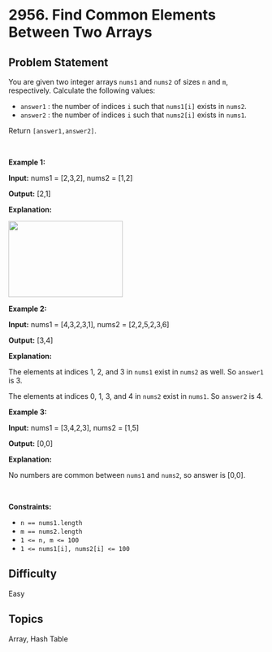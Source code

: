 # 2956. Find Common Elements Between Two Arrays

## Problem Statement
<p>You are given two integer arrays <code>nums1</code> and <code>nums2</code> of sizes <code>n</code> and <code>m</code>, respectively. Calculate the following values:</p>

<ul>
	<li><code>answer1</code> : the number of indices <code>i</code> such that <code>nums1[i]</code> exists in <code>nums2</code>.</li>
	<li><code>answer2</code> : the number of indices <code>i</code> such that <code>nums2[i]</code> exists in <code>nums1</code>.</li>
</ul>

<p>Return <code>[answer1,answer2]</code>.</p>

<p>&nbsp;</p>
<p><strong class="example">Example 1:</strong></p>

<div class="example-block">
<p><strong>Input:</strong> <span class="example-io">nums1 = [2,3,2], nums2 = [1,2]</span></p>

<p><strong>Output:</strong> <span class="example-io">[2,1]</span></p>

<p><strong>Explanation:</strong></p>

<p><img src="https://assets.leetcode.com/uploads/2024/05/26/3488_find_common_elements_between_two_arrays-t1.gif" style="width: 225px; height: 150px;" /></p>
</div>

<p><strong class="example">Example 2:</strong></p>

<div class="example-block">
<p><strong>Input:</strong> <span class="example-io">nums1 = [4,3,2,3,1], nums2 = [2,2,5,2,3,6]</span></p>

<p><strong>Output:</strong> <span class="example-io">[3,4]</span></p>

<p><strong>Explanation:</strong></p>

<p>The elements at indices 1, 2, and 3 in <code>nums1</code> exist in <code>nums2</code> as well. So <code>answer1</code> is 3.</p>

<p>The elements at indices 0, 1, 3, and 4 in <code>nums2</code> exist in <code>nums1</code>. So <code>answer2</code> is 4.</p>
</div>

<p><strong class="example">Example 3:</strong></p>

<div class="example-block">
<p><strong>Input:</strong> <span class="example-io">nums1 = [3,4,2,3], nums2 = [1,5]</span></p>

<p><strong>Output:</strong> <span class="example-io">[0,0]</span></p>

<p><strong>Explanation:</strong></p>

<p>No numbers are common between <code>nums1</code> and <code>nums2</code>, so answer is [0,0].</p>
</div>

<p>&nbsp;</p>
<p><strong>Constraints:</strong></p>

<ul>
	<li><code>n == nums1.length</code></li>
	<li><code>m == nums2.length</code></li>
	<li><code>1 &lt;= n, m &lt;= 100</code></li>
	<li><code>1 &lt;= nums1[i], nums2[i] &lt;= 100</code></li>
</ul>


## Difficulty
Easy

## Topics
Array, Hash Table
